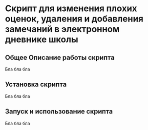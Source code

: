 # Скрипт для изменения плохих оценок, удаления и добавления замечаний в электронном дневнике школы

## Общее Описание работы скрипта

Бла бла бла

## Установка скрипта

Бла бла бла

## Запуск и использование скрипта

Бла бла бла